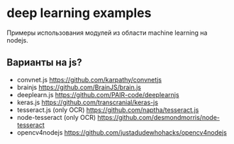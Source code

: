 # deep learning examples

Примеры использования модулей из области machine learning на nodejs.

## Варианты на js?

* convnet.js https://github.com/karpathy/convnetjs
* brainjs https://github.com/BrainJS/brain.js
* deeplearn.js https://github.com/PAIR-code/deeplearnjs
* keras.js https://github.com/transcranial/keras-js
* tesseract.js (only OCR) https://github.com/naptha/tesseract.js
* node-tesseract (only OCR) https://github.com/desmondmorris/node-tesseract
* opencv4nodejs https://github.com/justadudewhohacks/opencv4nodejs
